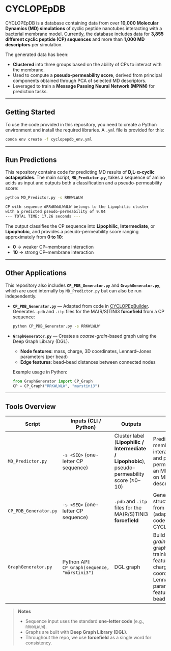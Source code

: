 # CYCLOPEpDB

CYCLOPEpDB is a database containing data from over **10,000 Molecular Dynamics (MD) simulations** of cyclic peptide nanotubes interacting with a bacterial membrane model.  Currently, the database includes data for **3,855 different cyclic peptide (CP) sequences** and more than **1,000 MD descriptors** per simulation.

The generated data has been:
- **Clustered** into three groups based on the ability of CPs to interact with the membrane.  
- Used to compute a **pseudo-permeability score**, derived from principal components obtained through PCA of selected MD descriptors.  
- Leveraged to train a **Message Passing Neural Network (MPNN)** for prediction tasks.

---

## Getting Started

To use the code provided in this repository, you need to create a Python environment and install the required libraries. A `.yml` file is provided for this:

```bash
conda env create -f cyclopepdb_env.yml
```

---

## Run Predictions

This repository contains code for predicting MD results of **D,L-α-cyclic octapeptides**. The main script, **`MD_Predictor.py`**, takes a sequence of amino acids as input and outputs both a classification and a pseudo-permeability score:

```bash
python MD_Predictor.py -s RRKWLWLW

CP with sequence dRRdKWdLWdLW belongs to the Lipophilic cluster 
with a predicted pseudo-permeability of 9.04
--- TOTAL TIME: 17.26 seconds ---
```

The output classifies the CP sequence into **Lipophilic**, **Intermediate**, or **Lipophobic**, and provides a pseudo-permeability score ranging approximately from **0 to 10**:  
- **0** → weaker CP–membrane interaction  
- **10** → strong CP–membrane interaction

---

## Other Applications

This repository also includes **`CP_PDB_Generator.py`** and **`GraphGenerator.py`**, which are used internally by `MD_Predictor.py` but can also be run independently.

- **`CP_PDB_Generator.py`** — Adapted from code in [CYCLOPEpBuilder](https://cyclopep.com/builder). Generates `.pdb` and `.itp` files for the MA(R/S)TINI3 **forcefield** from a CP sequence:  

  ```bash
  python CP_PDB_Generator.py -s RRKWLWLW
  ```

- **`GraphGenerator.py`** — Creates a *coarse-grain*-based graph using the Deep Graph Library (DGL).  
  - **Node features**: mass, charge, 3D coordinates, Lennard–Jones parameters (per bead)  
  - **Edge features**: bead–bead distances between connected nodes  

  Example usage in Python:
  ```python
  from GraphGenerator import CP_Graph
  CP = CP_Graph("RRKWLWLW", "marstini3")

---
## Tools Overview

| Script | Inputs (CLI / Python) | Outputs | Purpose | Example |
|---|---|---|---|---|
| `MD_Predictor.py` | `-s <SEQ>` (one-letter CP sequence) | Cluster label (**Lipophilic / Intermediate / Lipophobic**), pseudo-permeability score (≈0–10) | Predict CP–membrane interaction class and pseudo-permeability using an MPNN trained on MD-derived descriptors | `python MD_Predictor.py -s RRKWLWLW` |
| `CP_PDB_Generator.py` | `-s <SEQ>` (one-letter CP sequence) | `.pdb` and `.itp` files for the MA(R/S)TINI3 **forcefield** | Generate CP structure/topology from a sequence (adapted from code in CYCLOPEpBuilder) | `python CP_PDB_Generator.py -s RRKWLWLW` |
| `GraphGenerator.py` | Python API: `CP_Graph(sequence, "marstini3")` | DGL graph | Build a *coarse-grain*-based graph for model training: node features = mass, charge, 3D coordinates, Lennard–Jones params; edge features = bead–bead distances | `from GraphGenerator import CP_Graph; CP = CP_Graph("RRKWLWLW", "marstini3")` |


> **Notes**
> - Sequence input uses the standard **one-letter code** (e.g., `RRKWLWLW`).  
> - Graphs are built with **Deep Graph Library (DGL)**.  
> - Throughout the repo, we use **forcefield** as a single word for consistency.
